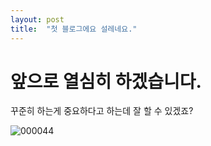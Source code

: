 ```yaml
---
layout: post
title:  "첫 블로그에요 설레네요."
---
```


# 앞으로 열심히 하겠습니다.

꾸준히 하는게 중요하다고 하는데 잘 할 수 있겠죠?



![000044](C:\github_projects\98jungwoo-github-blog\98jungwoo.github.io\images\2023-03-02-first-posting\000044.JPG)